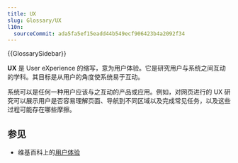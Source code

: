```yaml
---
title: UX
slug: Glossary/UX
l10n:
  sourceCommit: ada5fa5ef15eadd44b549ecf906423b4a2092f34
---
```


{{GlossarySidebar}}

**UX** 是 User eXperience 的缩写，意为用户体验。它是研究用户与系统之间互动的学科。其目标是从用户的角度使系统易于互动。

系统可以是任何一种用户应该与之互动的产品或应用。例如，对网页进行的 UX 研究可以展示用户是否容易理解页面、导航到不同区域以及完成常见任务，以及这些过程可能存在哪些摩擦。

## 参见

- 维基百科上的[用户体验](https://zh.wikipedia.org/wiki/使用者經驗)
